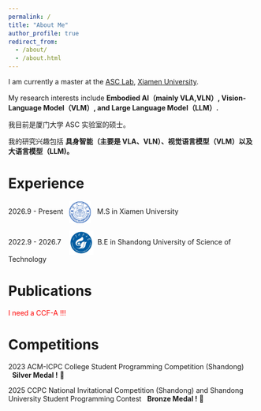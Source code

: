 ```yaml
---
permalink: /
title: "About Me"
author_profile: true
redirect_from: 
  - /about/
  - /about.html
---
```


I am currently a master at the [ASC Lab](https://asc.xmu.edu.cn/), [Xiamen University](https://www.xmu.edu.cn/). 

My research interests include **Embodied AI（mainly VLA,VLN）, Vision-Language Model（VLM）, and Large Language Model（LLM）.**

我目前是厦门大学 ASC 实验室的硕士。

我的研究兴趣包括 **具身智能（主要是 VLA、VLN）、视觉语言模型（VLM）以及大语言模型（LLM)。**

Experience
======
2026.9 - Present&nbsp;&nbsp;&nbsp;<img src="2021010906351482.png" alt="图标" height="45" style="vertical-align: middle;">&nbsp;&nbsp;&nbsp;M.S in Xiamen University 

2022.9 - 2026.7&nbsp;&nbsp;&nbsp;&nbsp;<img src="005Wv2zUly8gdilf28d6fj30ro0ro75r.jpg" alt="图标" height="50" style="vertical-align: middle;">&nbsp;&nbsp;B.E in Shandong University of Science of Technology
 
Publications
======

<span style="color:red;">I need a CCF-A !!!</span>

Competitions
======
2023 ACM-ICPC College Student Programming Competition (Shandong) &nbsp;&nbsp;**Silver Medal !** 🥉

2025 CCPC National Invitational Competition (Shandong) and Shandong University Student Programming Contest &nbsp;&nbsp;**Bronze Medal !** 🥈
